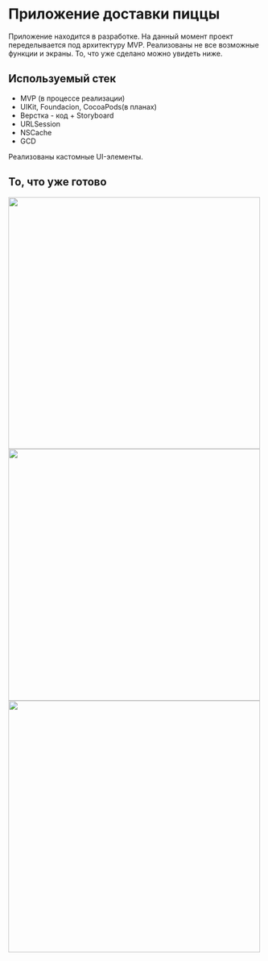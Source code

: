 # Приложение доставки пиццы
Приложение находится в разработке. На данный момент проект переделывается под архитектуру MVP. Реализованы не все возможные функции и экраны. То, что уже сделано можно увидеть ниже. 

## Используемый стек
* MVP (в процессе реализации)
* UIKit, Foundacion, CocoaPods(в планах)
* Верстка - код + Storyboard
* URLSession
* NSCache
* GCD

Реализованы кастомные UI-элементы. 

## То, что уже готово
<div>
 <img src="https://user-images.githubusercontent.com/79770914/220136612-2af4b6b5-4c6a-4500-a2d6-1e5e3f482295.png" height="500" align="center"/>
 <img src="https://user-images.githubusercontent.com/79770914/220136969-ec587f1a-c89a-40c9-ae13-018b5589c5a4.png" height="500" align="center"/>
 <img src="https://user-images.githubusercontent.com/79770914/220137097-eb16f0dd-6308-4b9f-8230-b1710ba81790.png" height="500" align="center"/>
</div>

